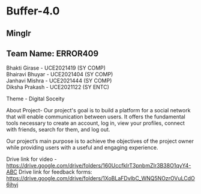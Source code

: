 
# Buffer-4.0

## Minglr

## Team Name: ERROR409

Bhakti Girase - UCE2021419 (SY COMP) <br />
Bhairavi Bhuyar - UCE2021404 (SY COMP) <br />
Janhavi Mishra - UCE2021444 (SY COMP) <br />
Diksha Prakash - UCE2021122 (SY ENTC) 

Theme - Digital Soceity

About Project-
Our project's goal is to build a platform for a social network that will enable communication between users. It offers the fundamental tools necessary to create an account, log in, view your profiles, connect with friends, search for them, and log out.

Our project’s main purpose is to achieve the objectives of the project owner  while providing users with a useful and engaging experience.

Drive link for video - https://drive.google.com/drive/folders/160UccfkIrT3pnbmZIr3B38O1qyY4-ABC
Drive link for feedback forms: https://drive.google.com/drive/folders/1XoBLaFDvIbC_WNQ5NOzrOVuLCdO6jhyj


